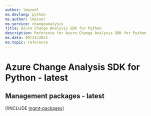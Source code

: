 ```yaml
---
author: lmazuel
ms.devlang: python
ms.author: lmazuel
ms.service: changeanalysis
title: Azure Change Analysis SDK for Python
description: Reference for Azure Change Analysis SDK for Python
ms.data: 09/23/2022
ms.topic: reference
---
```

# Azure Change Analysis SDK for Python - latest

## Management packages - latest
[!INCLUDE [mgmt-packages](change-analysis-mgmt-index.md)]